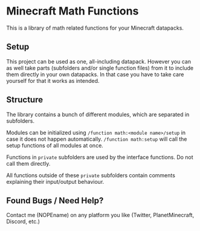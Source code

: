 # Minecraft Math Functions
This is a library of math related functions for your Minecraft datapacks.


## Setup
This project can be used as one, all-including datapack.
However you can as well take parts (subfolders and/or single function files) from it to include them directly in your own datapacks. In that case you have to take care yourself for that it works as intended.


## Structure
The library contains a bunch of different modules, which are separated in subfolders.

Modules can be initialized using `/function math:<module name>/setup` in case it does not happen automatically. `/function math:setup` will call the setup functions of all modules at once.

Functions in `private` subfolders are used by the interface functions. Do not call them directly.

All functions outside of these `private` subfolders contain comments explaining their input/output behaviour.


## Found Bugs / Need Help?
Contact me (NOPEname) on any platform you like (Twitter, PlanetMinecraft, Discord, etc.)
